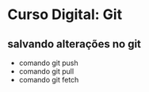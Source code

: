 # Curso Digital: Git

## salvando alterações no git
* comando git push
* comando git pull
* comando git fetch
